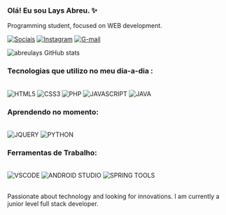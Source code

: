 ### Olá! Eu sou Lays Abreu. ✨<br/>
Programming student, focused on WEB development.

[![Sociais](https://img.shields.io/badge/LinkedIn-0077B5?style=for-the-badge&logo=linkedin&logoColor=white)](https://www.linkedin.com/in/lays-abreu-a1749424a/)
[![Instagram](https://img.shields.io/badge/Instagram-E4405F?style=for-the-badge&logo=instagram&logoColor=white)](https://instagram.com/abreulayss_/)
[![G-mail](https://img.shields.io/badge/Gmail-D14836?style=for-the-badge&logo=gmail&logoColor=white)](https://mail.google.com/mail/u/0/#inbox?compose=CllgCJNqLCLFxzlsKBQkhdCsChmvgSmrZqZmMfFKHqdDtVHKMsZQDlHBclpZXhqDsmsNCvJkfsq)

![abreulays GitHub stats](https://github-readme-stats.vercel.app/api?username=abreulays&show_icons=true&theme=radical)

### Tecnologias que utilizo no meu dia-a-dia :

<div style="dislpay: inline_block"> <br/>
<img alt="HTML5" src="https://img.shields.io/badge/HTML5-E34F26?style=for-the-badge&logo=html5&logoColor=white">
<img alt="CSS3" src="https://img.shields.io/badge/CSS3-1572B6?style=for-the-badge&logo=css3&logoColor=white">
<img alt="PHP" src="https://img.shields.io/badge/PHP-777BB4?style=for-the-badge&logo=php&logoColor=white">
<img alt="JAVASCRIPT" src="https://img.shields.io/badge/JavaScript-323330?style=for-the-badge&logo=javascript&logoColor=F7DF1E">
<img alt="JAVA" src="https://img.shields.io/badge/Java-ED8B00?style=for-the-badge&logo=openjdk&logoColor=white">    
</div>

### Aprendendo no momento:

<div style="dislpay: inline_block"> <br/>
<img alt="JQUERY" src="https://img.shields.io/badge/jQuery-0769AD?style=for-the-badge&logo=jquery&logoColor=white">
<img alt="PYTHON" src="https://img.shields.io/badge/Python-14354C?style=for-the-badge&logo=python&logoColor=white">
</div>

### Ferramentas de Trabalho: 
<div style="dislpay: inline_block"> <br/>
<img alt="VSCODE" src="https://img.shields.io/badge/vscode-4285F4?style=for-the-badge&logo=vscode&logoColor=white">
<img alt="ANDROID STUDIO " src="https://img.shields.io/badge/Android_Studio-3DDC84?style=for-the-badge&logo=android-studio&logoColor=white">
<img alt="SPRING TOOLS " src="https://img.shields.io/badge/Spring-6DB33F?style=for-the-badge&logo=spring&logoColor=white">
</div>

<br/>

Passionate about technology and looking for innovations. I am currently a junior level full stack developer.

